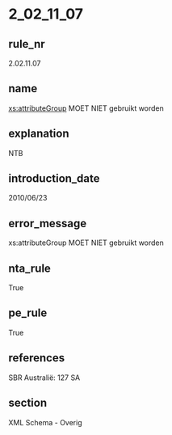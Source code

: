 # 2_02_11_07

## rule_nr
2.02.11.07

## name
<xs:attributeGroup> MOET NIET gebruikt worden

## explanation
NTB

## introduction_date
2010/06/23

## error_message
xs:attributeGroup MOET NIET gebruikt worden

## nta_rule
True

## pe_rule
True

## references
SBR Australië: 127 SA

## section
XML Schema - Overig

